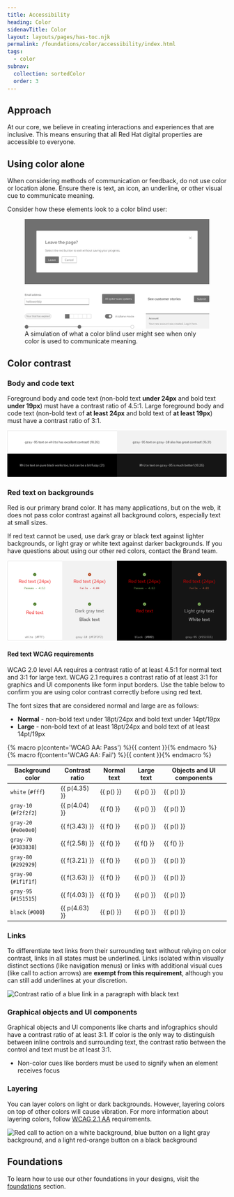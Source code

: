 ```yaml
---
title: Accessibility
heading: Color
sidenavTitle: Color
layout: layouts/pages/has-toc.njk
permalink: /foundations/color/accessibility/index.html
tags:
  - color
subnav:
  collection: sortedColor
  order: 3
---
```


<link data-helmet rel="stylesheet" href="/assets/packages/@rhds/elements/elements/rh-table/rh-table-lightdom.css">

<script data-helmet type="module">
  import '@rhds/elements/rh-alert/rh-alert.js';
  import '@rhds/elements/rh-table/rh-table.js';
</script>

<style data-helmet>
  .pass { color: var(--rh-color-green-60); }
  .fail { color: var(--rh-color-red-orange-60); }
  figcaption { 
    margin-block-start: var(--rh-space-lg);
    color: var(--rh-color-text-secondary-on-light);
    font-size: var(--rh-font-size-body-text-sm);
  }
</style>

## Approach

At our core, we believe in creating interactions and experiences that are inclusive. This means ensuring that all Red Hat digital properties are accessible to everyone.

## Using color alone

When considering methods of communication or feedback, do not use color or
location alone. Ensure there is text, an icon, an underline, or other visual
cue to communicate meaning. 

Consider how these elements look to a color blind user:

<figure>
  <img alt="Dialog with a gray leave button, a form field with a gray bottom border, and progress steps in gray without labels" src="/assets/color/color-a11y-using-color-alone.svg">
  <figcaption>
    A simulation of what a color blind user might see when only color is used to communicate meaning.
  </figcaption>
</figure>

## Color contrast

### Body and code text

Foreground body and code text (non-bold text **under 24px** and bold text 
**under 19px**) must have a contrast ratio of 4.5:1. Large foreground body and 
code text (non-bold text of **at least 24px** and bold text of **at least 
19px**) must have a contrast ratio of 3:1.

<uxdot-example width-adjustment=”100%” variant="full" alignment="left" no-border>
  <img alt="Two examples of dark text on light backgrounds and two examples of light text on dark backgrounds" 
       src="/assets/color/color-a11y-color-contrast-body-code-text.svg">
</uxdot-example>

### Red text on backgrounds

Red is our primary brand color. It has many applications, but on the web, it does not pass color contrast against all background colors, especially text at small sizes.

If red text cannot be used, use dark gray or black text against lighter backgrounds, or light gray or white text against darker backgrounds. If you have questions about using our other red colors, contact the Brand team.

<uxdot-example width-adjustment=”100%” variant="full" alignment="left" no-border>
  <img alt="Several examples of red text over light and dark themed backgrounds showing some that pass and some that fail. There is also an example of dark gray text and black text against a light background as well as an example of light gray text and white text on a dark background." src="/assets/color/color-a11y-contrast-red-text-on-bgs.png">
</uxdot-example>

#### Red text WCAG requirements

WCAG 2.0 level AA requires a contrast ratio of at least 4.5:1 for normal text and 3:1 for large text. WCAG 2.1 requires a contrast ratio of at least 3:1 for graphics and UI components like form input borders. Use the table below to confirm you are using color contrast correctly before using red text.

The font sizes that are considered normal and large are as follows:

- **Normal** - non-bold text under 18pt/24px and bold text under 14pt/19px
- **Large** - non-bold text of at least 18pt/24px and bold text of at least 14pt/19px

{% macro p(content='WCAG AA: Pass') %}<span class="pass">{{ content }}</span>{% endmacro %}
{% macro f(content='WCAG AA: Fail') %}<span class="fail">{{ content }}</span>{% endmacro %}

<rh-table>

| Background color      | Contrast ratio | Normal text | Large text | Objects and UI components |
| --------------------- | -------------- | ----------- | ---------- | ------------------------- |
| `white` (`#fff`)      | {{ p(4.35) }}  | {{ p() }}   | {{ p() }}  | {{ p() }}                 |
| `gray-10` (`#f2f2f2`) | {{ p(4.04) }}  | {{ f() }}   | {{ p() }}  | {{ p() }}                 |
| `gray-20` (`#e0e0e0`) | {{ f(3.43) }}  | {{ f() }}   | {{ p() }}  | {{ p() }}                 |
| `gray-70` (`#383838`) | {{ f(2.58) }}  | {{ f() }}   | {{ f() }}  | {{ f() }}                 |
| `gray-80` (`#292929`) | {{ f(3.21) }}  | {{ f() }}   | {{ p() }}  | {{ p() }}                 |
| `gray-90` (`#1f1f1f`) | {{ f(3.63) }}  | {{ f() }}   | {{ p() }}  | {{ p() }}                 |
| `gray-95` (`#151515`) | {{ f(4.03) }}  | {{ f() }}   | {{ p() }}  | {{ p() }}                 |
| `black` (`#000`)      | {{ p(4.63) }}  | {{ p() }}   | {{ p() }}  | {{ p() }}                 |

</rh-table>

### Links

To differentiate text links from their surrounding text without relying on color 
contrast, links in all states must be underlined. Links isolated within visually 
distinct sections (like navigation menus) or links with additional visual cues (like call to action arrows) are **exempt from this requirement**, although you can still add 
underlines at your discretion.

<uxdot-example width-adjustment=”100%” variant="full" alignment="left" no-border>
  <img alt="Contrast ratio of a blue link in a paragraph with black text"
       src="/assets/color/color-a11y-contrast-links.svg">
</uxdot-example>

### Graphical objects and UI components

Graphical objects and UI components like charts and infographics should have a 
contrast ratio of at least 3:1. If color is the only way to distinguish between 
inline controls and surrounding text, the contrast ratio between the control and 
text must be at least 3:1.

- Non-color cues like borders must be used to signify when an element receives 
  focus

### Layering

You can layer colors on light or dark backgrounds. However, layering colors on top of other colors will cause vibration. For more information about layering colors, follow [WCAG 2.1 AA][wcag21aa] requirements.

<uxdot-example width-adjustment=”100%” variant="full" alignment="left" no-border>
  <img alt="Red call to action on a white background, blue button on a light gray background, and a light red-orange button on a black background"
       src="/assets/color/color-a11y-contrast-layering.svg">
</uxdot-example>

<uxdot-feedback>
  <h2>Foundations</h2>
  <p>To learn how to use our other foundations in your designs, visit the <a href="/foundations">foundations</a> section.</p>
</uxdot-feedback>

[brandteam]: https://www.redhat.com/en/about/brand/standards
[colourcontrastanalyzer]: https://www.tpgi.com/color-contrast-checker/
[wcag21aa]: https://www.w3.org/WAI/WCAG21/Understanding/
